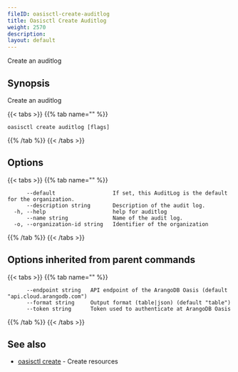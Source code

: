 ```yaml
---
fileID: oasisctl-create-auditlog
title: Oasisctl Create Auditlog
weight: 2570
description: 
layout: default
---
```

Create an auditlog

## Synopsis

Create an auditlog

{{< tabs >}}
{{% tab name="" %}}
```
oasisctl create auditlog [flags]
```
{{% /tab %}}
{{< /tabs >}}

## Options

{{< tabs >}}
{{% tab name="" %}}
```
      --default                  If set, this AuditLog is the default for the organization.
      --description string       Description of the audit log.
  -h, --help                     help for auditlog
      --name string              Name of the audit log.
  -o, --organization-id string   Identifier of the organization
```
{{% /tab %}}
{{< /tabs >}}

## Options inherited from parent commands

{{< tabs >}}
{{% tab name="" %}}
```
      --endpoint string   API endpoint of the ArangoDB Oasis (default "api.cloud.arangodb.com")
      --format string     Output format (table|json) (default "table")
      --token string      Token used to authenticate at ArangoDB Oasis
```
{{% /tab %}}
{{< /tabs >}}

## See also

* [oasisctl create]()	 - Create resources

